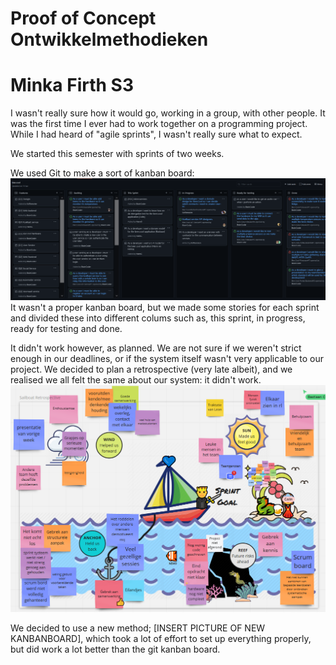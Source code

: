# Proof of Concept Ontwikkelmethodieken
# Minka Firth S3

I wasn't really sure how it would go, working in a group, with other people. It was the first time I ever had to work together on a programming project. While I had heard of "agile sprints", I wasn't really sure what to expect.

We started this semester with sprints of two weeks. 

We used Git to make a sort of kanban board: ![Philadelphia's Magic Gardens. This place was so cool!](gitKanban.png "Philadelphia's Magic Gardens") It wasn't a proper kanban board, but we made some stories for each sprint and divided these into different colums such as, this sprint, in progress, ready for testing and done. 

It didn't work however, as planned. We are not sure if we weren't strict enough in our deadlines, or if the system itself wasn't very applicable to our project. We decided to plan a retrospective (very late albeit), and we realised we all felt the same about our system: it didn't work. ![Philadelphia's Magic Gardens. This place was so cool!](retro.png "Philadelphia's Magic Gardens") 

We decided to use a new method; [INSERT PICTURE OF NEW KANBANBOARD], which took a lot of effort to set up everything properly, but did work a lot better than the git kanban board. 